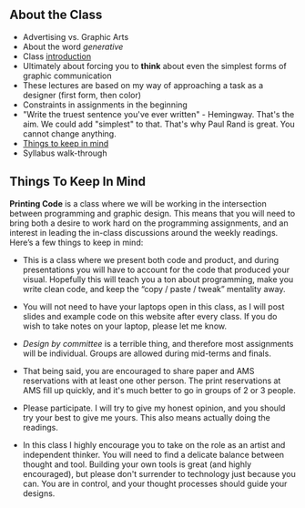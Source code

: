 About the Class
---------------

* Advertising vs. Graphic Arts
* About the word _generative_
* Class [introduction](#introduction)
* Ultimately about forcing you to **think** about even the simplest forms of graphic communication
* These lectures are based on my way of approaching a task as a designer (first form, then color)
* Constraints in assignments in the beginning
* "Write the truest sentence you've ever written" - Hemingway. That's the aim. We could add "simplest" to that. That's why Paul Rand is great. You cannot change anything.
* [Things to keep in mind](#things-to-keep-in-mind)
* Syllabus walk-through

Things To Keep In Mind
----------------------

**Printing Code** is a class where we will be working in the intersection between programming and graphic design. This means that you will need to bring both a desire to work hard on the programming assignments, and an interest in leading the in-class discussions around the weekly readings. Here’s a few things to keep in mind: 

* This is a class where we present both code and product, and during presentations you will have to account for the code that produced your visual. Hopefully this will teach you a ton about programming, make you write clean code, and keep the “copy / paste / tweak” mentality away.

* You will not need to have your laptops open in this class, as I will post slides and example code on this website after every class. If you do wish to take notes on your laptop, please let me know.

* _Design by committee_ is a terrible thing, and therefore most assignments will be individual. Groups are allowed during mid-terms and finals.

* That being said, you are encouraged to share paper and AMS reservations with at least one other person. The print reservations at AMS fill up quickly, and it's much better to go in groups of 2 or 3 people.

* Please participate. I will try to give my honest opinion, and you should try your best to give me yours. This also means actually doing the readings.

* In this class I highly encourage you to take on the role as an artist and independent thinker. You will need to find a delicate balance between thought and tool. Building your own tools is great (and highly encouraged), but please don't surrender to technology just because you can. You are in control, and your thought processes should guide your designs.